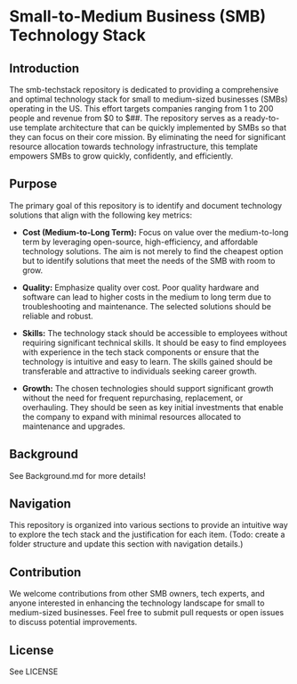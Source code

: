 # Small-to-Medium Business (SMB) Technology Stack 

## Introduction

The smb-techstack repository is dedicated to providing a comprehensive and optimal technology stack for small to medium-sized businesses (SMBs) operating in the US. This effort targets companies ranging from 1 to 200 people and revenue from \$0 to \$##. The repository serves as a ready-to-use template architecture that can be quickly implemented by SMBs so that they can focus on their core mission. By eliminating the need for significant resource allocation towards technology infrastructure, this template empowers SMBs to grow quickly, confidently, and efficiently.

## Purpose

The primary goal of this repository is to identify and document technology solutions that align with the following key metrics:

- **Cost (Medium-to-Long Term):** Focus on value over the medium-to-long term by leveraging open-source, high-efficiency, and affordable technology solutions. The aim is not merely to find the cheapest option but to identify solutions that meet the needs of the SMB with room to grow.

- **Quality:** Emphasize quality over cost. Poor quality hardware and software can lead to higher costs in the medium to long term due to troubleshooting and maintenance. The selected solutions should be reliable and robust.

- **Skills:** The technology stack should be accessible to employees without requiring significant technical skills. It should be easy to find employees with experience in the tech stack components or ensure that the technology is intuitive and easy to learn. The skills gained should be transferable and attractive to individuals seeking career growth.

- **Growth:** The chosen technologies should support significant growth without the need for frequent repurchasing, replacement, or overhauling. They should be seen as key initial investments that enable the company to expand with minimal resources allocated to maintenance and upgrades.

## Background
See Background.md for more details!

## Navigation

This repository is organized into various sections to provide an intuitive way to explore the tech stack and the justification for each item. (Todo: create a folder structure and update this section with navigation details.)

## Contribution

We welcome contributions from other SMB owners, tech experts, and anyone interested in enhancing the technology landscape for small to medium-sized businesses. Feel free to submit pull requests or open issues to discuss potential improvements.

## License

See LICENSE